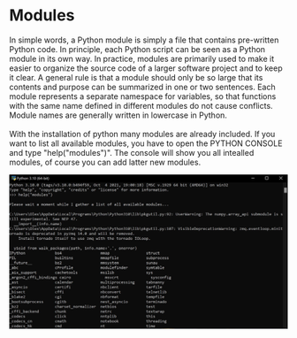 # Modules

In simple words, a Python module is simply a file that contains pre-written Python code. In principle, each Python script can be seen as a Python module in its own way.
In practice, modules are primarily used to make it easier to organize the source code of a larger software project and to keep it clear. A general rule is that a module should only be so large that its contents and purpose can be summarized in one or two sentences. Each module represents a separate namespace for variables, so that functions with the same name defined in different modules do not cause conflicts. Module names are generally written in lowercase in Python.
<br>
<br>
With the installation of python many modules are already included. If you want to list all available modules, you have to open the PYTHON CONSOLE and type "help("modules")". The console will show you all intealled modules, of course you can add latter new modules.

<p align="center">
<img src="https://github.com/Olexandr-Andriyenko/Python-learning-path/blob/main/illustrations/img27.jpg" width="750">
<p> 
